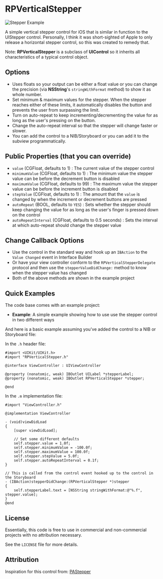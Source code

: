 RPVerticalStepper
=================

![Stepper Example](https://s3.amazonaws.com/iwasrobbed/open+source/rpverticalstepper.png)

A simple vertical stepper control for iOS that is similar in function to the UIStepper control.  Personally, I think it was short-sighted of Apple to only release a horizontal stepper control, so this was created to remedy that.

Note: **RPVerticalStepper** is a subclass of **UIControl** so it inherits all characteristics of a typical control object.

## Options ##
* Uses floats so your output can be either a float value or you can change the precision (via **NSString**'s `stringWithFormat` method) to show it as whole number.
* Set minimum & maximum values for the stepper.  When the stepper reaches either of these limits, it automatically disables the button and prevents the user from surpassing the limit.
* Turn on auto-repeat to keep incrementing/decrementing the value for as long as the user's pressing on the button.
* Change the auto-repeat interval so that the stepper will change faster or slower.
* You can add the control to a NIB/Storyboard or you can add it to the subview programmatically.

## Public Properties (that you can override) ##
* `value` (CGFloat, defaults to 1) : The current value of the stepper control
* `minimumValue` (CGFloat, defaults to 1) : The minimum value the stepper value can be before the decrement button is disabled
* `maximumValue` (CGFloat, defaults to 99) : The maximum value the stepper value can be before the increment button is disabled
* `stepValue` (CGFloat, defaults to 1) : The amount that the `value` is changed by when the increment or decrement buttons are pressed
* `autoRepeat` (BOOL, defaults to `YES`) : Sets whether the stepper should keep changing the value for as long as the user's finger is pressed down on the control
* `autoRepeatInterval` (CGFloat, defaults to 0.5 seconds) : Sets the interval at which auto-repeat should change the stepper value

## Change Callback Options ##
* Use the control in the standard way and hook up an `IBAction` to the `Value Changed` event in Interface Builder
* Or have your view controller conform to the `RPVerticalStepperDelegate` protocol and then use the `stepperValueDidChange:` method to know when the stepper value has changed 
* Both of the above methods are shown in the example project

## Quick Examples ##

The code base comes with an example project:
* **Example**: A simple example showing how to use use the stepper control in two different ways

And here is a basic example assuming you've added the control to a NIB or Storyboard file:

In the `.h` header file:

```objc
#import <UIKit/UIKit.h>
#import "RPVerticalStepper.h"

@interface ViewController : UIViewController

@property (nonatomic, weak) IBOutlet UILabel *stepperLabel;
@property (nonatomic, weak) IBOutlet RPVerticalStepper *stepper;

@end
```

In the `.m` implementation file:

```objc
#import "ViewController.h"

@implementation ViewController

- (void)viewDidLoad
{
    [super viewDidLoad];
    
    // Set some different defaults
    self.stepper.value = 1.0f;
    self.stepper.minimumValue = -100.0f;
    self.stepper.maximumValue = 100.0f;
    self.stepper.stepValue = 5.0f;
    self.stepper.autoRepeatInterval = 0.1f;
}

// This is called from the control event hooked up to the control in the Storyboard
- (IBAction)stepperDidChange:(RPVerticalStepper *)stepper
{
    self.stepperLabel.text = [NSString stringWithFormat:@"%.f", stepper.value];
}
@end
```

## License ##

Essentially, this code is free to use in commercial and non-commercial projects with no attribution necessary.

See the `LICENSE` file for more details.

## Attribution ##

Inspiration for this control from: [PAStepper](https://github.com/mperovic/PAStepper)
